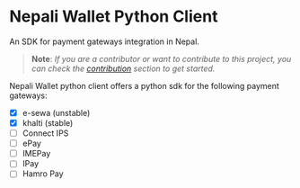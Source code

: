 # Nepali Wallet Python Client

An SDK for payment gateways integration in Nepal.

> **Note**: <i> If you are a contributor or want to contribute to this project,
> you can check the [contribution](CONTRIBUTION.md) section to get started.</i>


Nepali Wallet python client offers a python sdk for the following payment
gateways:

- [X] e-sewa (unstable)
- [X] khalti (stable)
- [ ] Connect IPS
- [ ] ePay
- [ ] IMEPay
- [ ] IPay
- [ ] Hamro Pay
